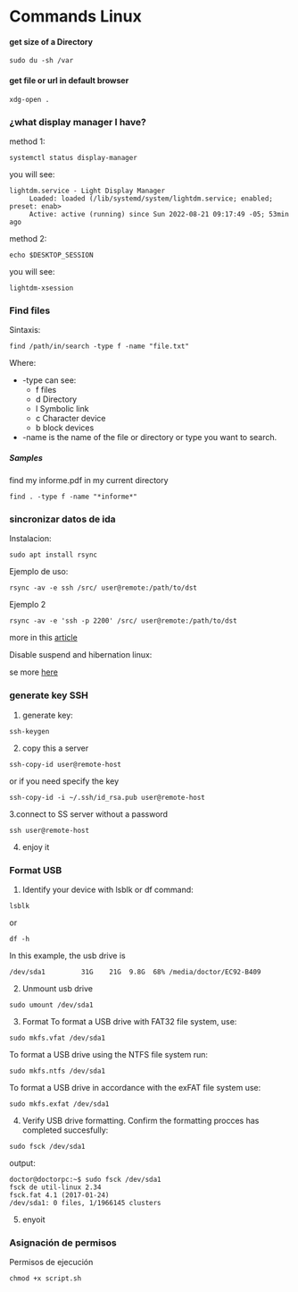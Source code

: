 # Commands Linux

#### get size of a Directory
```
sudo du -sh /var
```
#### get file or url in default browser
```
xdg-open .
```


### ¿what display manager I have?

method 1:
```
systemctl status display-manager
```
you will see:
```
lightdm.service - Light Display Manager
     Loaded: loaded (/lib/systemd/system/lightdm.service; enabled; preset: enab>
     Active: active (running) since Sun 2022-08-21 09:17:49 -05; 53min ago
```
method 2:
```
echo $DESKTOP_SESSION
```
you will see:
```
lightdm-xsession
```
### Find files
Sintaxis:
```
find /path/in/search -type f -name "file.txt"
```
Where:
* -type can see:
     * f files
     * d Directory
     * l Symbolic link
     * c Character device
     * b block devices
* -name is the name of the file or directory or type you want to search.
##### Samples
find my informe.pdf in my current directory
```
find . -type f -name "*informe*"
```
### sincronizar datos de ida

Instalacion:
```
sudo apt install rsync
```
Ejemplo de uso:
```
rsync -av -e ssh /src/ user@remote:/path/to/dst
```
Ejemplo 2
```
rsync -av -e 'ssh -p 2200' /src/ user@remote:/path/to/dst
```
more in this [article](https://linuxconfig.org/using-rsync-over-ssh-an-ultimate-backup-tool) 

Disable suspend and hibernation linux:

se more [here](https://ostechnix.com/linux-tips-disable-suspend-and-hibernation/)

### generate key SSH
1. generate key:

```
ssh-keygen
```

2. copy this a server

```
ssh-copy-id user@remote-host
```

or if you need specify the key

```
ssh-copy-id -i ~/.ssh/id_rsa.pub user@remote-host
```

3.connect to SS server without a password

```
ssh user@remote-host
```

4. enjoy it

### Format USB

1. Identify your device with lsblk or df command:
```
lsblk
```
or
```
df -h
```
In this example, the usb drive is
```
/dev/sda1         31G    21G  9.8G  68% /media/doctor/EC92-B409
```
2. Unmount usb drive
```
sudo umount /dev/sda1
```
3. Format
To format a USB drive with FAT32 file system, use:
```
sudo mkfs.vfat /dev/sda1
```
To format a USB drive using the NTFS file system run:
```
sudo mkfs.ntfs /dev/sda1
```
To format a USB drive in accordance with the exFAT file system use:
```
sudo mkfs.exfat /dev/sda1
```
4. Verify USB drive formatting.
Confirm the formatting procces has completed succesfully:
```
sudo fsck /dev/sda1
```
output:
```
doctor@doctorpc:~$ sudo fsck /dev/sda1
fsck de util-linux 2.34
fsck.fat 4.1 (2017-01-24)
/dev/sda1: 0 files, 1/1966145 clusters
```
5. enyoit
### Asignación de permisos
Permisos de ejecución
```
chmod +x script.sh
```
